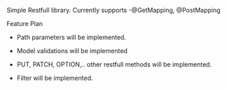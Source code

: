 Simple Restfull library.
Currently supports
-@GetMapping, @PostMapping

Feature Plan

* Path parameters will be implemented.

* Model validations will be implemented

* PUT, PATCH, OPTION,.. other restfull methods will be implemented.

* Filter will be implemented.


